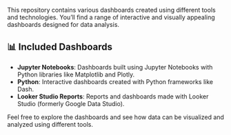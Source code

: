 This repository contains various dashboards created using different tools and technologies. You’ll find a range of interactive and visually appealing dashboards designed for data analysis.

## 📊 Included Dashboards

- **Jupyter Notebooks**: Dashboards built using Jupyter Notebooks with Python libraries like Matplotlib and Plotly.
- **Python**: Interactive dashboards created with Python frameworks like Dash.
- **Looker Studio Reports**: Reports and dashboards made with Looker Studio (formerly Google Data Studio).

Feel free to explore the dashboards and see how data can be visualized and analyzed using different tools. 
